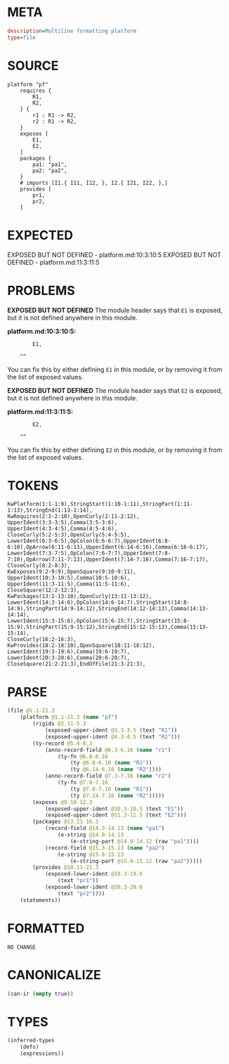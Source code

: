 # META
~~~ini
description=Multiline formatting platform
type=file
~~~
# SOURCE
~~~roc
platform "pf"
	requires {
		R1,
		R2,
	} {
		r1 : R1 -> R2,
		r2 : R1 -> R2,
	}
	exposes [
		E1,
		E2,
	]
	packages {
		pa1: "pa1",
		pa2: "pa2",
	}
	# imports [I1.{ I11, I12, }, I2.{ I21, I22, },]
	provides [
		pr1,
		pr2,
	]
~~~
# EXPECTED
EXPOSED BUT NOT DEFINED - platform.md:10:3:10:5
EXPOSED BUT NOT DEFINED - platform.md:11:3:11:5
# PROBLEMS
**EXPOSED BUT NOT DEFINED**
The module header says that `E1` is exposed, but it is not defined anywhere in this module.

**platform.md:10:3:10:5:**
```roc
		E1,
```
		^^
You can fix this by either defining `E1` in this module, or by removing it from the list of exposed values.

**EXPOSED BUT NOT DEFINED**
The module header says that `E2` is exposed, but it is not defined anywhere in this module.

**platform.md:11:3:11:5:**
```roc
		E2,
```
		^^
You can fix this by either defining `E2` in this module, or by removing it from the list of exposed values.

# TOKENS
~~~zig
KwPlatform(1:1-1:9),StringStart(1:10-1:11),StringPart(1:11-1:13),StringEnd(1:13-1:14),
KwRequires(2:2-2:10),OpenCurly(2:11-2:12),
UpperIdent(3:3-3:5),Comma(3:5-3:6),
UpperIdent(4:3-4:5),Comma(4:5-4:6),
CloseCurly(5:2-5:3),OpenCurly(5:4-5:5),
LowerIdent(6:3-6:5),OpColon(6:6-6:7),UpperIdent(6:8-6:10),OpArrow(6:11-6:13),UpperIdent(6:14-6:16),Comma(6:16-6:17),
LowerIdent(7:3-7:5),OpColon(7:6-7:7),UpperIdent(7:8-7:10),OpArrow(7:11-7:13),UpperIdent(7:14-7:16),Comma(7:16-7:17),
CloseCurly(8:2-8:3),
KwExposes(9:2-9:9),OpenSquare(9:10-9:11),
UpperIdent(10:3-10:5),Comma(10:5-10:6),
UpperIdent(11:3-11:5),Comma(11:5-11:6),
CloseSquare(12:2-12:3),
KwPackages(13:2-13:10),OpenCurly(13:11-13:12),
LowerIdent(14:3-14:6),OpColon(14:6-14:7),StringStart(14:8-14:9),StringPart(14:9-14:12),StringEnd(14:12-14:13),Comma(14:13-14:14),
LowerIdent(15:3-15:6),OpColon(15:6-15:7),StringStart(15:8-15:9),StringPart(15:9-15:12),StringEnd(15:12-15:13),Comma(15:13-15:14),
CloseCurly(16:2-16:3),
KwProvides(18:2-18:10),OpenSquare(18:11-18:12),
LowerIdent(19:3-19:6),Comma(19:6-19:7),
LowerIdent(20:3-20:6),Comma(20:6-20:7),
CloseSquare(21:2-21:3),EndOfFile(21:3-21:3),
~~~
# PARSE
~~~clojure
(file @1.1-21.3
	(platform @1.1-21.3 (name "pf")
		(rigids @2.11-5.3
			(exposed-upper-ident @3.3-3.5 (text "R1"))
			(exposed-upper-ident @4.3-4.5 (text "R2")))
		(ty-record @5.4-8.3
			(anno-record-field @6.3-6.16 (name "r1")
				(ty-fn @6.8-6.16
					(ty @6.8-6.10 (name "R1"))
					(ty @6.14-6.16 (name "R2"))))
			(anno-record-field @7.3-7.16 (name "r2")
				(ty-fn @7.8-7.16
					(ty @7.8-7.10 (name "R1"))
					(ty @7.14-7.16 (name "R2")))))
		(exposes @9.10-12.3
			(exposed-upper-ident @10.3-10.5 (text "E1"))
			(exposed-upper-ident @11.3-11.5 (text "E2")))
		(packages @13.11-16.3
			(record-field @14.3-14.13 (name "pa1")
				(e-string @14.8-14.13
					(e-string-part @14.9-14.12 (raw "pa1"))))
			(record-field @15.3-15.13 (name "pa2")
				(e-string @15.8-15.13
					(e-string-part @15.9-15.12 (raw "pa2")))))
		(provides @18.11-21.3
			(exposed-lower-ident @19.3-19.6
				(text "pr1"))
			(exposed-lower-ident @20.3-20.6
				(text "pr2"))))
	(statements))
~~~
# FORMATTED
~~~roc
NO CHANGE
~~~
# CANONICALIZE
~~~clojure
(can-ir (empty true))
~~~
# TYPES
~~~clojure
(inferred-types
	(defs)
	(expressions))
~~~
